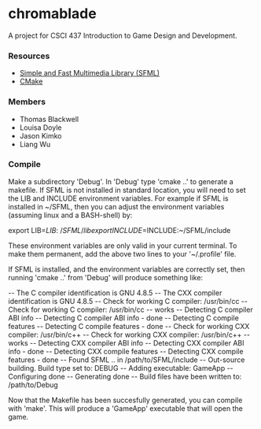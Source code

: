 # chromablade
A project for CSCI 437 Introduction to Game Design and Development.

### Resources
- [Simple and Fast Multimedia Library (SFML)](https://www.sfml-dev.org/)
- [CMake](wwww.cmake.org)

### Members
- Thomas Blackwell
- Louisa Doyle
- Jason Kimko
- Liang Wu

### Compile

Make a subdirectory 'Debug'. In 'Debug' type 'cmake ..' to generate a makefile.
If SFML is not installed in standard location, you will need to set the LIB and
INCLUDE environment variables. For example if SFML is installed in ~/SFML, then
you can adjust the environment variables (assuming linux and a BASH-shell) by:

export LIB=$LIB:~/SFML/lib
export INCLUDE=$INCLUDE:~/SFML/include

These environment variables are only valid in your current terminal. To make
them permanent, add the above two lines to your '~/.profile' file.

If SFML is installed, and the environment variables are correctly set, then
running 'cmake ..' from 'Debug' will produce something like:

-- The C compiler identification is GNU 4.8.5
-- The CXX compiler identification is GNU 4.8.5
-- Check for working C compiler: /usr/bin/cc
-- Check for working C compiler: /usr/bin/cc -- works
-- Detecting C compiler ABI info
-- Detecting C compiler ABI info - done
-- Detecting C compile features
-- Detecting C compile features - done
-- Check for working CXX compiler: /usr/bin/c++
-- Check for working CXX compiler: /usr/bin/c++ -- works
-- Detecting CXX compiler ABI info
-- Detecting CXX compiler ABI info - done
-- Detecting CXX compile features
-- Detecting CXX compile features - done
-- Found SFML .. in /path/to/SFML/include
-- Out-source building. Build type set to: DEBUG
-- Adding executable: GameApp
-- Configuring done
-- Generating done
-- Build files have been written to: /path/to/Debug

Now that the Makefile has been succesfully generated, you can compile with 'make'.
This will produce a 'GameApp' executable that will open the game.
